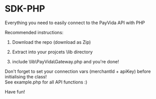 # SDK-PHP
Everything you need to easily connect to the PayVida API with PHP


Recommended instructions: 
1. Download the repo (download as Zip)

2. Extract into your projcets \lib directory  

3. include \lib\PayVida\Gateway.php  and you're done!

Don't forget to set your connection vars (merchantId + apiKey) before initialising the class!  
See example.php for all API functions :)


Have fun!
